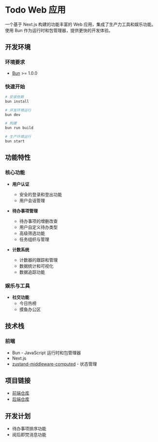 # Todo Web 应用

一个基于 Next.js 构建的功能丰富的 Web 应用，集成了生产力工具和娱乐功能。使用 Bun 作为运行时和包管理器，提供更快的开发体验。

## 开发环境

### 环境要求
- [Bun](https://bun.sh/) >= 1.0.0

### 快速开始
```bash
# 安装依赖
bun install

# 开发环境运行
bun dev

# 构建
bun run build

# 生产环境运行
bun start
```

## 功能特性

### 核心功能
- **用户认证**
  - 安全的登录和登出功能
  - 用户会话管理

- **待办事项管理**
  - 待办事项的增删改查
  - 用户自定义待办类型
  - 高级筛选功能
  - 任务组织与管理

- **计数系统**
  - 计数器的跟踪和管理
  - 数据统计和可视化
  - 数据追踪功能

### 娱乐与工具
  
- **社交功能**
  - 今日热榜
  - 摸鱼办公区

## 技术栈

### 前端
- Bun - JavaScript 运行时和包管理器
- Next.js
- [zustand-middleware-computed](https://github.com/lxw15337674/zustand-middleware-computed) - 状态管理

## 项目链接
- [前端仓库](https://github.com/lxw15337674/todo-web)
- [后端仓库](https://github.com/lxw15337674/todo-backend)

## 开发计划
- 待办事项排序功能
- 阅后即焚消息功能
